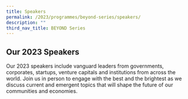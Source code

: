 ```yaml
---
title: Speakers
permalink: /2023/programmes/beyond-series/speakers/
description: ""
third_nav_title: BEYOND Series
---
```

## Our 2023 Speakers

Our 2023 speakers include vanguard leaders from  governments, corporates, startups, venture capitals and institutions from across the world. Join us in person to engage with the best and the brightest as we discuss current and emergent topics that will shape the future of our communities and economies.